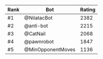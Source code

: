 Rank|Bot|Rating
---|---|---
#1|@NilatacBot|2382
#2|@anti-bot|2215
#3|@CatNail|2068
#4|@pawnrobot|1847
#5|@MinOpponentMoves|1136
